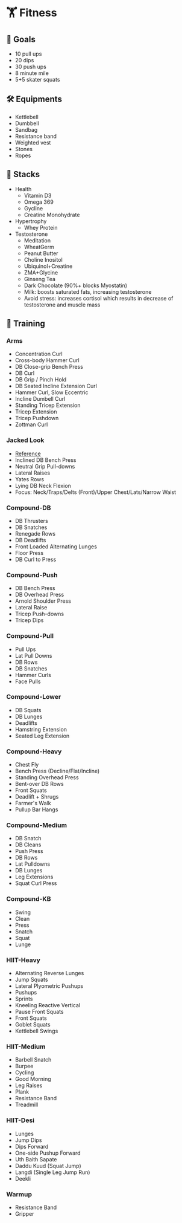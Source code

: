 # 🏋️ Fitness

## 🚀 Goals
* 10 pull ups
* 20 dips
* 30 push ups
* 8 minute mile
* 5+5 skater squats

## 🛠️ Equipments
* Kettlebell
* Dumbbell
* Sandbag
* Resistance band
* Weighted vest
* Stones
* Ropes

## 💊 Stacks
* Health
    * Vitamin D3
    * Omega 369
    * Gycline
    * Creatine Monohydrate
* Hypertrophy
    * Whey Protein
* Testosterone
    * Meditation
    * WheatGerm
    * Peanut Butter
    * Choline Inositol
    * Ubiquinol+Creatine
    * ZMA+Glycine
    * Ginseng Tea
    * Dark Chocolate (90%+ blocks Myostatin)
    * Milk: boosts saturated fats, increasing testosterone
    * Avoid stress: increases cortisol which results in decrease of testosterone and muscle mass

## 💪 Training
### Arms
  * Concentration Curl
  * Cross-body Hammer Curl
  * DB Close-grip Bench Press
  * DB Curl
  * DB Grip / Pinch Hold
  * DB Seated Incline Extension Curl
  * Hammer Curl, Slow Eccentric
  * Incline Dumbell Curl
  * Standing Tricep Extension
  * Tricep Extension
  * Tricep Pushdown
  * Zottman Curl

### Jacked Look
  * [Reference](https://www.youtube.com/watch?v=yy2nG18TfRQ)
  * Inclined DB Bench Press
  * Neutral Grip Pull-downs
  * Lateral Raises
  * Yates Rows
  * Lying DB Neck Flexion
  * Focus: Neck/Traps/Delts (Front)/Upper Chest/Lats/Narrow Waist

### Compound-DB
  * DB Thrusters
  * DB Snatches
  * Renegade Rows
  * DB Deadlifts
  * Front Loaded Alternating Lunges
  * Floor Press
  * DB Curl to Press

### Compound-Push
  * DB Bench Press
  * DB Overhead Press
  * Arnold Shoulder Press
  * Lateral Raise
  * Tricep Push-downs
  * Tricep Dips

### Compound-Pull
  * Pull Ups
  * Lat Pull Downs
  * DB Rows
  * DB Snatches
  * Hammer Curls
  * Face Pulls

### Compound-Lower
  * DB Squats
  * DB Lunges
  * Deadlifts
  * Hamstring Extension
  * Seated Leg Extension

### Compound-Heavy
  * Chest Fly
  * Bench Press (Decline/Flat/Incline)
  * Standing Overhead Press
  * Bent-over DB Rows
  * Front Squats
  * Deadlift + Shrugs
  * Farmer's Walk
  * Pullup Bar Hangs

### Compound-Medium
  * DB Snatch
  * DB Cleans
  * Push Press
  * DB Rows
  * Lat Pulldowns
  * DB Lunges
  * Leg Extensions
  * Squat Curl Press

### Compound-KB
  * Swing
  * Clean
  * Press
  * Snatch
  * Squat
  * Lunge

### HIIT-Heavy
  * Alternating Reverse Lunges
  * Jump Squats
  * Lateral Plyometric Pushups
  * Pushups
  * Sprints
  * Kneeling Reactive Vertical
  * Pause Front Squats
  * Front Squats
  * Goblet Squats
  * Kettlebell Swings

### HIIT-Medium
  * Barbell Snatch
  * Burpee
  * Cycling
  * Good Morning
  * Leg Raises
  * Plank
  * Resistance Band
  * Treadmill

### HIIT-Desi
  * Lunges
  * Jump Dips
  * Dips Forward
  * One-side Pushup Forward
  * Uth Baith Sapate
  * Daddu Kuud (Squat Jump)
  * Langdi (Single Leg Jump Run)
  * Deekli

### Warmup
  * Resistance Band
  * Gripper
